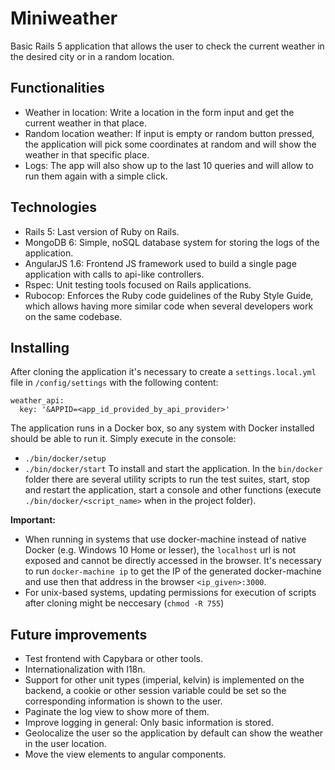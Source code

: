 # Miniweather

Basic Rails 5 application that allows the user to check the current weather in the desired city or in a random location.

## Functionalities

- Weather in location: Write a location in the form input and get the current weather in that place.
- Random location weather: If input is empty or random button pressed, the application will pick some coordinates at random and will show the weather in that specific place.
- Logs: The app will also show up to the last 10 queries and will allow to run them again with a simple click.

## Technologies

- Rails 5: Last version of Ruby on Rails.
- MongoDB 6: Simple, noSQL database system for storing the logs of the application.
- AngularJS 1.6: Frontend JS framework used to build a single page application with calls to api-like controllers.
- Rspec: Unit testing tools focused on Rails applications.
- Rubocop: Enforces the Ruby code guidelines of the Ruby Style Guide, which allows having more similar code when several developers work on the same codebase.

## Installing

After cloning the application it's necessary to create a `settings.local.yml` file in `/config/settings` with the following content:
```
weather_api:
  key: '&APPID=<app_id_provided_by_api_provider>'
```

The application runs in a Docker box, so any system with Docker installed should be able to run it.
Simply execute in the console:
- `./bin/docker/setup`
- `./bin/docker/start`
To install and start the application. In the `bin/docker` folder there are several utility scripts to run the test suites, start, stop and restart the application, start a console and other functions (execute `./bin/docker/<script_name>` when in the project folder).

**Important:** 

- When running in systems that use docker-machine instead of native Docker (e.g. Windows 10 Home or lesser), the `localhost` url is not exposed and cannot be directly accessed in the browser.
  It's necessary to run `docker-machine ip` to get the IP of the generated docker-machine and use then that address in the browser `<ip_given>:3000`.
- For unix-based systems, updating permissions for execution of scripts after cloning might be neccesary (`chmod -R 755`)

## Future improvements

- Test frontend with Capybara or other tools.
- Internationalization with I18n.
- Support for other unit types (imperial, kelvin) is implemented on the backend, a cookie or other session variable could be set so the corresponding information is shown to the user.
- Paginate the log view to show more of them.
- Improve logging in general: Only basic information is stored.
- Geolocalize the user so the application by default can show the weather in the user location.
- Move the view elements to angular components.